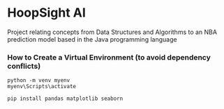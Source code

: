 # HoopSight AI
Project relating concepts from Data Structures and Algorithms to an NBA prediction model based in the Java programming language

### How to Create a Virtual Environment (to avoid dependency conflicts)
```
python -m venv myenv
myenv\Scripts\activate

pip install pandas matplotlib seaborn
```



